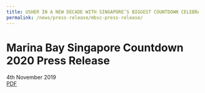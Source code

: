 ```yaml
---
title: USHER IN A NEW DECADE WITH SINGAPORE’S BIGGEST COUNTDOWN CELEBRATION AT MARINA BAY
permalink: /news/press-release/mbsc-press-release/
---
```


# **Marina Bay Singapore Countdown 2020 Press Release**
4th November 2019
<br>
[PDF](/news/press-release/files/mbsc-press-release.pdf)

